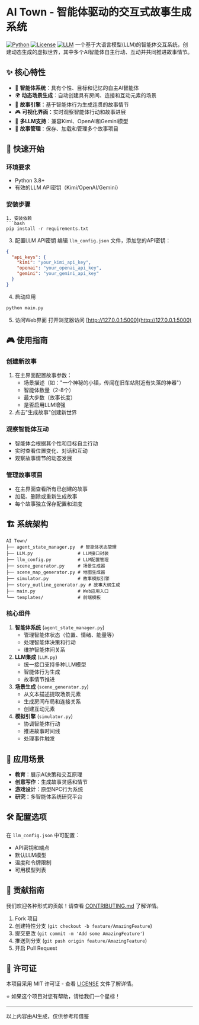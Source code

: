 # AI Town - 智能体驱动的交互式故事生成系统
[![Python](https://img.shields.io/badge/Python-3.8+-blue.svg)](https://python.org)
[![License](https://img.shields.io/badge/License-MIT-green.svg)](LICENSE)
[![LLM](https://img.shields.io/badge/LLM-Kimi%20%7C%20OpenAI%20%7C%20Gemini-orange.svg)](https://github.com)
一个基于大语言模型(LLM)的智能体交互系统，创建动态生成的虚拟世界，其中多个AI智能体自主行动、互动并共同推进故事情节。
## ✨ 核心特性
- 🤖 **智能体系统**：具有个性、目标和记忆的自主AI智能体
- 🌍 **动态场景生成**：自动创建具有房间、连接和互动元素的场景
- 📖 **故事引擎**：基于智能体行为生成连贯的故事情节
- 🎮 **可视化界面**：实时观察智能体行动和故事进展
- 🔧 **多LLM支持**：兼容Kimi、OpenAI和Gemini模型
- 💾 **故事管理**：保存、加载和管理多个故事项目
## 🚀 快速开始
### 环境要求
- Python 3.8+
- 有效的LLM API密钥（Kimi/OpenAI/Gemini）
### 安装步骤
```
1. 安装依赖
```bash
pip install -r requirements.txt
```
3. 配置LLM API密钥
编辑 `llm_config.json` 文件，添加您的API密钥：
```json
{
  "api_keys": {
    "kimi": "your_kimi_api_key",
    "openai": "your_openai_api_key",
    "gemini": "your_gemini_api_key"
  }
}
```
4. 启动应用
```bash
python main.py
```
5. 访问Web界面
打开浏览器访问 [http://127.0.0.1:5000](http://127.0.0.1:5000)
## 🎮 使用指南
### 创建新故事
1. 在主界面配置故事参数：
   - 场景描述（如："一个神秘的小镇，传闻在旧车站附近有失落的神器"）
   - 智能体数量（2-8个）
   - 最大步数（故事长度）
   - 是否启用LLM增强
2. 点击"生成故事"创建新世界
### 观察智能体互动
- 智能体会根据其个性和目标自主行动
- 实时查看位置变化、对话和互动
- 观察故事情节的动态发展
### 管理故事项目
- 在主界面查看所有已创建的故事
- 加载、删除或重新生成故事
- 每个故事独立保存配置和进度
## 🏗️ 系统架构
```
AI Town/
├── agent_state_manager.py  # 智能体状态管理
├── LLM.py                 # LLM接口封装
├── llm_config.py          # LLM配置管理
├── scene_generator.py     # 场景生成器
├── scene_map_generator.py # 地图生成器
├── simulator.py           # 故事模拟引擎
├── story_outline_generator.py # 故事大纲生成
├── main.py                # Web应用入口
└── templates/             # 前端模板
```
### 核心组件
1. **智能体系统** (`agent_state_manager.py`)
   - 管理智能体状态（位置、情绪、能量等）
   - 处理智能体决策和行动
   - 维护智能体间关系
2. **LLM集成** (`LLM.py`)
   - 统一接口支持多种LLM模型
   - 智能体行为生成
   - 故事情节推进
3. **场景生成** (`scene_generator.py`)
   - 从文本描述提取场景元素
   - 生成房间布局和连接关系
   - 创建互动元素
4. **模拟引擎** (`simulator.py`)
   - 协调智能体行动
   - 推进故事时间线
   - 处理事件触发
## 🎯 应用场景
- **教育**：展示AI决策和交互原理
- **创意写作**：生成故事灵感和情节
- **游戏设计**：原型NPC行为系统
- **研究**：多智能体系统研究平台
## 🛠️ 配置选项
在 `llm_config.json` 中可配置：
- API密钥和端点
- 默认LLM模型
- 温度和令牌限制
- 可用模型列表
## 🤝 贡献指南
我们欢迎各种形式的贡献！请查看 [CONTRIBUTING.md](CONTRIBUTING.md) 了解详情。
1. Fork 项目
2. 创建特性分支 (`git checkout -b feature/AmazingFeature`)
3. 提交更改 (`git commit -m 'Add some AmazingFeature'`)
4. 推送到分支 (`git push origin feature/AmazingFeature`)
5. 开启 Pull Request
## 📄 许可证
本项目采用 MIT 许可证 - 查看 [LICENSE](LICENSE) 文件了解详情。

⭐ 如果这个项目对您有帮助，请给我们一个星标！

--------------------------------
以上内容由AI生成，仅供参考和借鉴